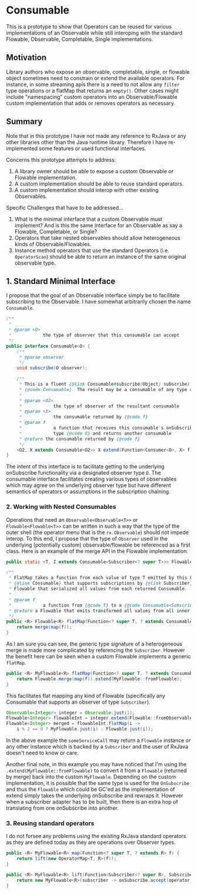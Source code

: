 # Consumable

This is a prototype to show that Operators can be reused for various implementations of an Observable while still interoping with the standard Flowable, Observable, Completable, Single implementations. 

## Motivation

Library authors who expose an observable, completable, single, or flowable object sometimes need to constrain or extend the available operators. For instance, in some streaming apis there is a need to not allow any `filter` type operations or a flatMap that returns an `empty()`. Other cases might include "namespacing" custom operators into an Observable/Flowable custom implementation that adds or removes operators as necessary.

## Summary

Note that in this prototype I have not made any reference to RxJava or any other libraries other than the Java runtime library. Therefore I have re-implemented some features or used functional interfaces. 

Concerns this prototype attempts to address:
 
 1. A library owner should be able to expose a custom Observable or Flowable implementation.
 2. A custom implementation should be able to reuse standard operators.
 3. A custom implementation should interop with other existing Observables.

Specific Challenges that have to be addressed...

 1. What is the minimal interface that a custom Observable must implement? And is this the same interface for an Observable as say a Flowable, Completable, or Single? 
 2. Operators that take nested observables should allow heterogeneous kinds of Observable/Flowables.
 3. Instance method operators that use the standard Operators (i.e. `OperatorScan`) should be able to return an instance of the same original observable type. 

## 1. Standard Minimal Interface

I propose that the goal of an Observable interface simply be to facilitate subscribing to the Observable. I have somewhat arbitrarily chosen the name `Consumable`. 

```java
/**
 *
 * @param <O>
 *            the type of observer that this consumable can accept
 */
public interface Consumable<O> {
    /**
     * @param observer
     */
    void subscribe(O observer);

    /**
     * This is a fluent {@link Consumable#subscribe(Object) subscribe} which must return a
     * {@code Consumable}. The result may be a consumable of any type and any observer type.
     * 
     * @param <O2>
     *            the type of observer of the resultant consumable
     * @param <X>
     *            the consumable returned by {@code f}
     * @param f
     *            a function that receives this consumable's onSubscribe which takes an observer
     *            type {@code O} and returns another consumable
     * @return the consumable returned by {@code f}
     */
    <O2, X extends Consumable<O2>> X extend(Function<Consumer<O>, X> f);
}
```

The intent of this interface is to facilitate getting to the underlying onSubscribe functionality via a designated observer type `O`. The consumable interface facilitates creating various types of observables which may agree on the underlying observer type but have different semantics of operators or assumptions in the subscription chaining. 

### 2. Working with Nested Consumables

Operations that need an `Observable<Observable<T>>` or `Flowable<Flowable<T>>` can be written in such a way that the type of the outer shell (the operator menu that is the `rx.Observable`) should not impede interop. To this end, I propose that the type of `Observer` used in the underlying (potentially custom) observable/flowable be referenced as a first class. Here is an example of the merge API in the Flowable implementation. 

```java
public static <T, I extends Consumable<Subscriber<? super T>>> Flowable<T> merge(Consumable<Subscriber<? super I>> others);

/**
 * FlatMap takes a function from each value of type T emitted by this Flowable to a
 * {@link Consumable} that supports subscriptions by {@link Subscriber} and returns a
 * Flowable that serialized all values from each returned Consumable.
 * 
 * @param f
 *            a function from {@code T} to a {@code Consumable<Subscriber<? super R>>}
 * @return a Flowable that emits transformed all values from all inner flowables.
 */
public <R> Flowable<R> flatMap(Function<? super T, ? extends Consumable<Subscriber<? super R>>> f) {
    return merge(map(f));
}
```

As I am sure you can see, the generic type signature of a heterogeneous merge is made more complicated by referencing the `Subscriber`. However the benefit here can be seen when a custom Flowable implements a generic `flatMap`. 

```java
public <R> MyFlowable<R> flatMap(Function<? super T, ? extends Consumable<Subscriber<R>>> f) {
    return Flowable.merge(map(f)).extend(MyFlowable::fromFlowable);
}
```

This facilitates flat mapping any kind of Flowable (specifically any Consumable that supports an observer of type `Subscriber`).

```java
Observable<Integer> integer = Observable.just(1);
Flowable<Integer> flowableInt = integer.extend(Flowable::fromObservable);
Flowable<Integer> merged = flowableInt.flatMap(i ->
    i % 2 == 0 ? MyFlowable.just(i) : Flowable.just(i));
```

In the above example the `someServiceCall` may return a `Flowable` instance or any other instance which is backed by a `Subscriber` and the user of RxJava doesn't need to know or care. 

Another final note, in this example you may have noticed that I'm using the `.extend(MyFlowable::fromFlowable)` to convert it from a `Flowable` (returned by merge) back into the custom `MyFlowable`. Depending on the custom implementation, it is possible that the same type is used for the `OnSubscribe` and thus the `Flowable` which could be GC'ed as the implementation of extend simply takes the underlying onSubscribe and rewraps it. However when a subscriber adapter has to be built, then there is an extra hop of translating from one onSubscribe into another. 

### 3. Reusing standard operators

I do not forsee any problems using the existing RxJava standard operators as they are defined today as they are operations over Observer types. 

```java
public <R> MyFlowable<R> map(Function<? super T, ? extends R> f) {
    return lift(new OperatorMap<T, R>(f));
}

public <R> MyFlowable<R> lift(Function<Subscriber<? super R>, Subscriber<? super T>> operator) {
    return new MyFlowable<R>(subscriber -> onSubscribe.accept(operator.apply(subscriber)));
}
```